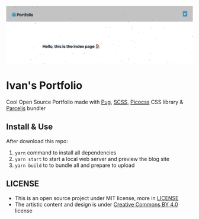 ![](README/2022-11-29-14-59-10.png)

# Ivan's Portfolio

Cool Open Source Portfolio made with [Pug](pugjs.org), [SCSS](https://sass-lang.com/documentation/syntax#scss), [Picocss](picocss.com) CSS library & [Parceljs](https://parceljs.org/) bundler

## Install & Use

After download this repo:

1.  `yarn` command to install all dependencies
2.  `yarn start` to start a local web server and preview the blog site
3.  `yarn build` to to bundle all and prepare to upload

## LICENSE

- This is an open source project under MIT license, more in [LICENSE](LICENSE)
- The artistic content and design is under [Creative Commons BY 4.0](http://creativecommons.org/licenses/by/4.0/) license
